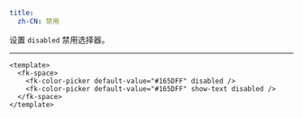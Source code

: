 ```yaml
title:
  zh-CN: 禁用
```

设置 `disabled` 禁用选择器。

---

```vue  { "component": true } 
<template>
  <fk-space>
    <fk-color-picker default-value="#165DFF" disabled />
    <fk-color-picker default-value="#165DFF" show-text disabled />
  </fk-space>
</template>
```
